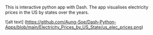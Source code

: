 This is interactive python app with Dash. 
The app visualises electricity prices in the US by states over the years.

![alt text] (https://github.com/Aung-Soe/Dash-Python-Apps/blob/main/Electricity_Prices_by_US_State/us_elec_prices.png)
